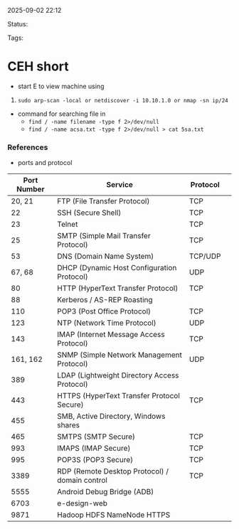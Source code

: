 2025-09-02 22:12

Status:

Tags:

# CEH short

- start E to view machine using 
1. `` sudo arp-scan -local or netdiscover -i 10.10.1.0 or nmap -sn ip/24  ``


- command for searching file in 
	- ``find / -name filename -type f 2>/dev/null  ``
	- ``find / -name acsa.txt -type f 2>/dev/null > cat 5sa.txt ``
### References
- ports and protocol

| **Port Number** | **Service**                                    | **Protocol** |     |
| --------------- | ---------------------------------------------- | ------------ | --- |
| 20, 21          | FTP (File Transfer Protocol)                   | TCP          |     |
| 22              | SSH (Secure Shell)                             | TCP          |     |
| 23              | Telnet                                         | TCP          |     |
| 25              | SMTP (Simple Mail Transfer Protocol)           | TCP          |     |
| 53              | DNS (Domain Name System)                       | TCP/UDP      |     |
| 67, 68          | DHCP (Dynamic Host Configuration Protocol)     | UDP          |     |
| 80              | HTTP (HyperText Transfer Protocol)             | TCP          |     |
| 88              | Kerberos / AS-REP Roasting                     |              |     |
| 110             | POP3 (Post Office Protocol)                    | TCP          |     |
| 123             | NTP (Network Time Protocol)                    | UDP          |     |
| 143             | IMAP (Internet Message Access Protocol)        | TCP          |     |
| 161, 162        | SNMP (Simple Network Management Protocol)      | UDP          |     |
| 389             | LDAP (Lightweight Directory Access Protocol)   |              |     |
| 443             | HTTPS (HyperText Transfer Protocol Secure)     | TCP          |     |
| 455             | SMB, Active Directory, Windows shares          |              |     |
| 465             | SMTPS (SMTP Secure)                            | TCP          |     |
| 993             | IMAPS (IMAP Secure)                            | TCP          |     |
| 995             | POP3S (POP3 Secure)                            | TCP          |     |
| 3389            | RDP (Remote Desktop Protocol) / domain control | TCP          |     |
| 5555            | Android Debug Bridge (ADB)                     |              |     |
| 6703            | e-design-web                                   |              |     |
| 9871            | Hadoop HDFS NameNode HTTPS                     |              |     |
